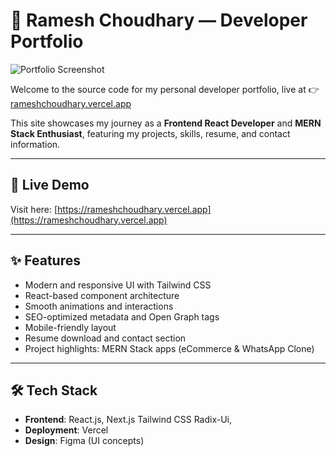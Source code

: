 # 💼 Ramesh Choudhary — Developer Portfolio

![Portfolio Screenshot](./screreshot.png)

Welcome to the source code for my personal developer portfolio, live at 👉 [rameshchoudhary.vercel.app](https://rameshchoudhary.vercel.app)

This site showcases my journey as a **Frontend React Developer** and **MERN Stack Enthusiast**, featuring my projects, skills, resume, and contact information.

---

## 🔗 Live Demo

Visit here: [https://rameshchoudhary.vercel.app](https://rameshchoudhary.vercel.app)

---

## ✨ Features

- Modern and responsive UI with Tailwind CSS
- React-based component architecture
- Smooth animations and interactions
- SEO-optimized metadata and Open Graph tags
- Mobile-friendly layout
- Resume download and contact section
- Project highlights: MERN Stack apps (eCommerce & WhatsApp Clone)

---

## 🛠 Tech Stack

- **Frontend**: React.js, Next.js Tailwind CSS Radix-Ui,
- **Deployment**: Vercel
- **Design**: Figma (UI concepts)
